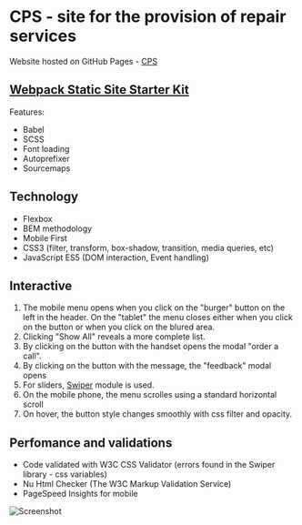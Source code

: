 # CPS  - site for the provision of repair services


Website hosted on GitHub Pages - <a href="https://superkusya.github.io/CPS-full/">CPS</a>

## <a href="https://github.com/jm-program/webpack-static-template">Webpack Static Site Starter Kit</a>
Features:
- Babel
- SCSS
- Font loading
- Autoprefixer
- Sourcemaps

## Technology
- Flexbox
- BEM methodology
- Mobile First
- CSS3 (filter, transform, box-shadow, transition, media queries, etc)
- JavaScript ES5 (DOM interaction, Event handling)


## Interactive

1. The mobile menu opens when you click on the "burger" button on the left in the header. On the "tablet" the menu closes either when you click on the button or when you click on the blured area.
2. Clicking "Show All" reveals a more complete list.
3. By clicking on the button with the handset opens the modal "order a call".
4. By clicking on the button with the message, the "feedback" modal opens
5. For sliders, <a href="https://swiperjs.com/">Swiper</a> module is used.
6. On the mobile phone, the menu scrolles using a standard horizontal scroll
7. On hover, the button style changes smoothly with css filter and opacity.

## Perfomance and validations
- Code validated with W3C CSS Validator (errors found in the Swiper library - css variables)
- Nu Html Checker (The W3C Markup Validation Service)
- PageSpeed Insights for mobile

![Screenshot](https://i.imgur.com/zOwltRM.png)

